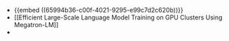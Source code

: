 - {{embed ((65994b36-c00f-4021-9295-e99c7d2c620b))}}
- [[Efficient Large-Scale Language Model Training on GPU Clusters Using Megatron-LM]]
-